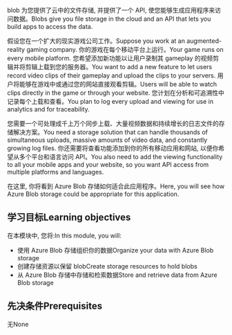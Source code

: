 <span data-ttu-id="3c3f8-101">blob 为您提供了云中的文件存储, 并提供了一个 API, 使您能够生成应用程序来访问数据。</span><span class="sxs-lookup"><span data-stu-id="3c3f8-101">Blobs give you file storage in the cloud and an API that lets you build apps to access the data.</span></span>

<span data-ttu-id="3c3f8-102">假设您在一个扩大的现实游戏公司工作。</span><span class="sxs-lookup"><span data-stu-id="3c3f8-102">Suppose you work at an augmented-reality gaming company.</span></span> <span data-ttu-id="3c3f8-103">你的游戏在每个移动平台上运行。</span><span class="sxs-lookup"><span data-stu-id="3c3f8-103">Your game runs on every mobile platform.</span></span> <span data-ttu-id="3c3f8-104">您希望添加新功能以让用户录制其 gameplay 的视频剪辑并将剪辑上载到您的服务器。</span><span class="sxs-lookup"><span data-stu-id="3c3f8-104">You want to add a new feature to let users record video clips of their gameplay and upload the clips to your servers.</span></span> <span data-ttu-id="3c3f8-105">用户将能够在游戏中或通过您的网站直接观看剪辑。</span><span class="sxs-lookup"><span data-stu-id="3c3f8-105">Users will be able to watch clips directly in the game or through your website.</span></span> <span data-ttu-id="3c3f8-106">您计划在分析和可追溯性中记录每个上载和查看。</span><span class="sxs-lookup"><span data-stu-id="3c3f8-106">You plan to log every upload and viewing for use in analytics and for traceability.</span></span>

<span data-ttu-id="3c3f8-107">您需要一个可处理成千上万个同步上载、大量视频数据和持续增长的日志文件的存储解决方案。</span><span class="sxs-lookup"><span data-stu-id="3c3f8-107">You need a storage solution that can handle thousands of simultaneous uploads, massive amounts of video data, and constantly growing log files.</span></span> <span data-ttu-id="3c3f8-108">你还需要将查看功能添加到你的所有移动应用和网站, 以便你希望从多个平台和语言访问 API。</span><span class="sxs-lookup"><span data-stu-id="3c3f8-108">You also need to add the viewing functionality to all your mobile apps and your website, so you want API access from multiple platforms and languages.</span></span>

<span data-ttu-id="3c3f8-109">在这里, 你将看到 Azure Blob 存储如何适合此应用程序。</span><span class="sxs-lookup"><span data-stu-id="3c3f8-109">Here, you will see how Azure Blob storage could be appropriate for this application.</span></span>

## <a name="learning-objectives"></a><span data-ttu-id="3c3f8-110">学习目标</span><span class="sxs-lookup"><span data-stu-id="3c3f8-110">Learning objectives</span></span>

<span data-ttu-id="3c3f8-111">在本模块中, 您将:</span><span class="sxs-lookup"><span data-stu-id="3c3f8-111">In this module, you will:</span></span>

- <span data-ttu-id="3c3f8-112">使用 Azure Blob 存储组织你的数据</span><span class="sxs-lookup"><span data-stu-id="3c3f8-112">Organize your data with Azure Blob storage</span></span>
- <span data-ttu-id="3c3f8-113">创建存储资源以保留 blob</span><span class="sxs-lookup"><span data-stu-id="3c3f8-113">Create storage resources to hold blobs</span></span>
- <span data-ttu-id="3c3f8-114">从 Azure Blob 存储中存储和检索数据</span><span class="sxs-lookup"><span data-stu-id="3c3f8-114">Store and retrieve data from Azure Blob storage</span></span>

## <a name="prerequisites"></a><span data-ttu-id="3c3f8-115">先决条件</span><span class="sxs-lookup"><span data-stu-id="3c3f8-115">Prerequisites</span></span>  

<span data-ttu-id="3c3f8-116">无</span><span class="sxs-lookup"><span data-stu-id="3c3f8-116">None</span></span>